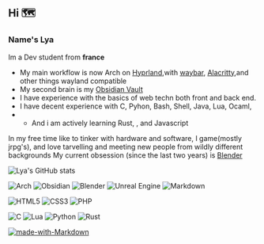 ## Hi 🗺️

### Name's Lya 
Im a Dev student from **france** 

- My main workflow is now Arch on [Hyprland](https://github.com/hyprwm/Hyprland),with [waybar](https://github.com/Alexays/Waybar), [Alacritty](https://github.com/alacritty/alacritty),and other things wayland compatible
- My second brain is my [Obsidian Vault](https://github.com/obsidianmd)
- I have experience with the basics of web techn both front and back end.
- I have decent experience with C, Pyhon, Bash, Shell, Java, Lua, Ocaml,
- - And i am actively learning Rust, , and Javascript

In my free time like to tinker with hardware and software, I game(mostly jrpg's), and love tarvelling and meeting new people from wildly different backgrounds 
My current obsession (since the last two years) is [Blender](https://github.com/blender)

![Lya's GitHub stats](https://github-readme-stats.vercel.app/api?username=lasmate&show_icons=true&theme=radical)




![Arch](https://img.shields.io/badge/Arch%20Linux-1793D1?logo=arch-linux&logoColor=fff&style=for-the-badge) ![Obsidian](https://img.shields.io/badge/Obsidian-%23483699.svg?style=for-the-badge&logo=obsidian&logoColor=white) ![Blender](https://img.shields.io/badge/blender-%23F5792A.svg?style=for-the-badge&logo=blender&logoColor=white) ![Unreal Engine](https://img.shields.io/badge/unrealengine-%23313131.svg?style=for-the-badge&logo=unrealengine&logoColor=white) ![Markdown](https://img.shields.io/badge/markdown-%23000000.svg?style=for-the-badge&logo=markdown&logoColor=white)

 ![HTML5](https://img.shields.io/badge/html5-%23E34F26.svg?style=for-the-badge&logo=html5&logoColor=white) ![CSS3](https://img.shields.io/badge/css3-%231572B6.svg?style=for-the-badge&logo=css3&logoColor=white) ![PHP](https://img.shields.io/badge/php-%23777BB4.svg?style=for-the-badge&logo=php&logoColor=white)

![C](https://img.shields.io/badge/c-%2300599C.svg?style=for-the-badge&logo=c&logoColor=white) ![Lua](https://img.shields.io/badge/lua-%232C2D72.svg?style=for-the-badge&logo=lua&logoColor=white) ![Python](https://img.shields.io/badge/python-3670A0?style=for-the-badge&logo=python&logoColor=ffdd54) ![Rust](https://img.shields.io/badge/rust-%23000000.svg?style=for-the-badge&logo=rust&logoColor=white)



[![made-with-Markdown](https://img.shields.io/badge/Made%20with-Markdown-1f425f.svg)](http://commonmark.org)
